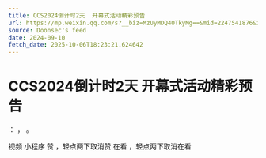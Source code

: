 ```yaml
---
title: CCS2024倒计时2天  开幕式活动精彩预告
url: https://mp.weixin.qq.com/s?__biz=MzUyMDQ4OTkyMg==&mid=2247541876&idx=2&sn=ba1191278b715fc1cc95f1ed1ef3b43a
source: Doonsec's feed
date: 2024-09-10
fetch_date: 2025-10-06T18:23:21.624642
---
```


# CCS2024倒计时2天  开幕式活动精彩预告

：
，
。

视频
小程序
赞
，轻点两下取消赞
在看
，轻点两下取消在看